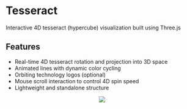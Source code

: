 # Tesseract
Interactive 4D tesseract (hypercube) visualization built using Three.js

## Features

- Real-time 4D tesseract rotation and projection into 3D space
- Animated lines with dynamic color cycling
- Orbiting technology logos (optional)
- Mouse scroll interaction to control 4D spin speed
- Lightweight and standalone structure

<p align="center">
  <img src="tesseract.gif"/>
</p>
